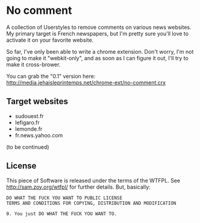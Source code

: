No comment
==========

A collection of Userstyles to remove comments on various news websites. 
My primary target is French newspapers, but I'm pretty sure you'll love to
activate it on your favorite website.

So far, I've only been able to write a chrome extension. Don't worry, I'm
not going to make it "webkit-only", and as soon as I can figure it out, I'll
try to make it cross-brower.

You can grab the "0.1" version here: http://media.jehaisleprintemps.net/chrome-ext/no-comment.crx


Target websites
---------------

* sudouest.fr
* lefigaro.fr
* lemonde.fr
* fr.news.yahoo.com

(to be continued)

License
-------

This piece of Software is released under the terms of the WTFPL. See
http://sam.zoy.org/wtfpl/ for further details. But, basically:



    DO WHAT THE FUCK YOU WANT TO PUBLIC LICENSE 
    TERMS AND CONDITIONS FOR COPYING, DISTRIBUTION AND MODIFICATION 

    0. You just DO WHAT THE FUCK YOU WANT TO. 
    
    